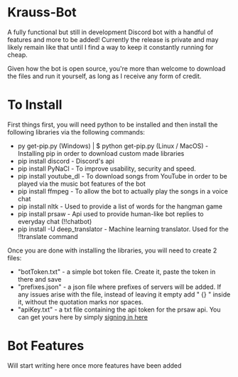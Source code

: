# Krauss-Bot
A fully functional but still in development Discord bot with a handful of features and more to be added!
Currently the release is private and may likely remain like that until I find a way to keep it constantly running for cheap.

Given how the bot is open source, you're more than welcome to download the files and run it yourself, as long as I receive any form of credit.


# To Install
First things first, you will need python to be installed and then install the following libraries via the following commands:
- py get-pip.py (Windows) | $ python get-pip.py (Linux / MacOS)   - Installing pip in order to download custom made libraries
- pip install discord      - Discord's api
- pip install PyNaCl       - To improve usability, security and speed.
- pip install youtube_dl   - To download songs from YouTube in order to be played via the music bot features of the bot
- pip install ffmpeg       - To allow the bot to actually play the songs in a voice chat
- pip install nltk         - Used to provide a list of words for the hangman game
- pip install prsaw        - Api used to provide human-like bot replies to everyday chat (!!chatbot)
- pip install -U deep_translator - Machine learning translator. Used for the !!translate command

Once you are done with installing the libraries, you will need to create 2 files:
- "botToken.txt" - a simple bot token file. Create it, paste the token in there and save
- "prefixes.json" - a json file where prefixes of servers will be added. If any issues arise with the file, instead of leaving it empty add " {} " inside it, without the quotation marks nor spaces.
- "apiKey.txt" - a txt file containing the api token for the prsaw api. You can get yours here by simply [signing in here](https://api-info.pgamerx.com/register.html)

# Bot Features
Will start writing here once more features have been added
